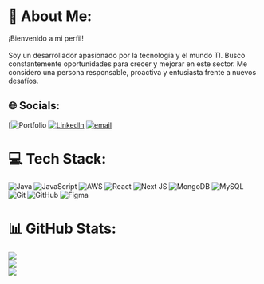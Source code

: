 # 💫 About Me:
¡Bienvenido a mi perfil!<br><br>Soy un desarrollador apasionado por la tecnología y el mundo TI. Busco constantemente oportunidades para crecer y mejorar en este sector. Me considero una persona responsable, proactiva y entusiasta frente a nuevos desafíos.


## 🌐 Socials:
[![Portfolio](https://img.shields.io/badge/Portfolio-%2328a745.svg?style=plastic&logo=internet-explorer&logoColor=white) [![LinkedIn](https://img.shields.io/badge/LinkedIn-%230077B5.svg?logo=linkedin&logoColor=white)](https://linkedin.com/in/pablo-kraiñuk) [![email](https://img.shields.io/badge/Email-D14836?logo=gmail&logoColor=white)](mailto:pablo-krai@hotmail.com) 

# 💻 Tech Stack:
![Java](https://img.shields.io/badge/java-%23ED8B00.svg?style=plastic&logo=openjdk&logoColor=white) ![JavaScript](https://img.shields.io/badge/javascript-%23323330.svg?style=plastic&logo=javascript&logoColor=%23F7DF1E) ![AWS](https://img.shields.io/badge/AWS-%23FF9900.svg?style=plastic&logo=amazon-aws&logoColor=white) ![React](https://img.shields.io/badge/react-%2320232a.svg?style=plastic&logo=react&logoColor=%2361DAFB) ![Next JS](https://img.shields.io/badge/Next-black?style=plastic&logo=next.js&logoColor=white) ![MongoDB](https://img.shields.io/badge/MongoDB-%234ea94b.svg?style=plastic&logo=mongodb&logoColor=white) ![MySQL](https://img.shields.io/badge/mysql-4479A1.svg?style=plastic&logo=mysql&logoColor=white) ![Git](https://img.shields.io/badge/git-%23F05033.svg?style=plastic&logo=git&logoColor=white) ![GitHub](https://img.shields.io/badge/github-%23121011.svg?style=plastic&logo=github&logoColor=white) ![Figma](https://img.shields.io/badge/figma-%23F24E1E.svg?style=plastic&logo=figma&logoColor=white)
# 📊 GitHub Stats:
![](https://github-readme-stats.vercel.app/api?username=jvier93&theme=dark&hide_border=false&include_all_commits=false&count_private=false)<br/>
![](https://nirzak-streak-stats.vercel.app/?user=jvier93&theme=dark&hide_border=false)<br/>
![](https://github-readme-stats.vercel.app/api/top-langs/?username=jvier93&theme=dark&hide_border=false&include_all_commits=false&count_private=false&layout=compact)

<!-- Proudly created with GPRM ( https://gprm.itsvg.in ) -->
